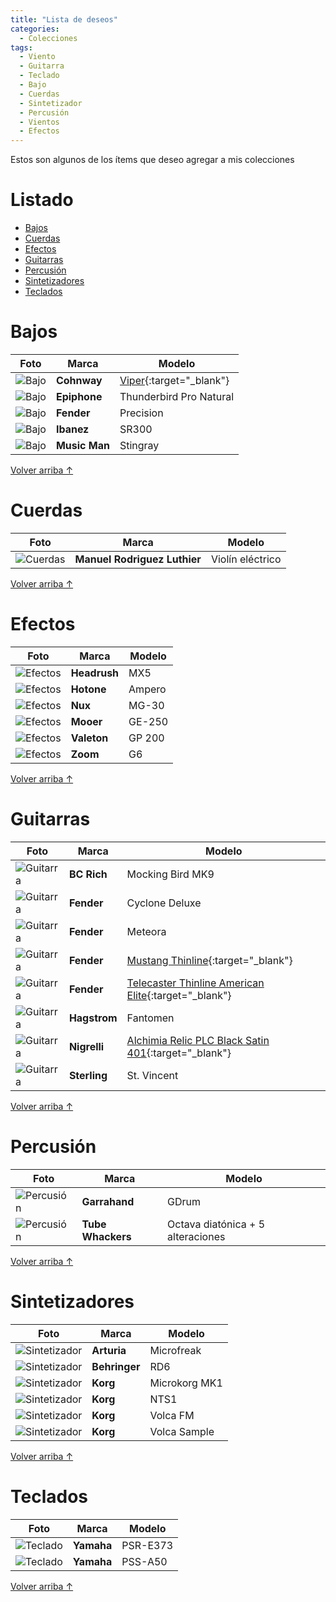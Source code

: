 ```yaml
---
title: "Lista de deseos"
categories:
  - Colecciones
tags:
  - Viento
  - Guitarra
  - Teclado
  - Bajo
  - Cuerdas
  - Sintetizador
  - Percusión
  - Vientos
  - Efectos
---
```


Estos son algunos de los ítems que deseo agregar a mis colecciones

# Listado

- [Bajos](#bajos)
- [Cuerdas](#cuerdas)
- [Efectos](#efectos)
- [Guitarras](#guitarras)
- [Percusión](#percusión)
- [Sintetizadores](#sintetizadores)
- [Teclados](#teclados)

# Bajos

| Foto                                                                | Marca         | Modelo                                                                                                  |
| ------------------------------------------------------------------- | ------------- | ------------------------------------------------------------------------------------------------------- |
| ![Bajo](/assets/images/deseos/cohnway-viper.jpg)                    | **Cohnway**   | [Viper](https://reverb.com/item/47049925-cohnway-viper-jm-fretless-semi-hollow-bass){:target="\_blank"} |
| ![Bajo](/assets/images/deseos/epiphone-thunderbird-pro-natural.jpg) | **Epiphone**  | Thunderbird Pro Natural                                                                                 |
| ![Bajo](/assets/images/deseos/fender-precision.jpg)                 | **Fender**    | Precision                                                                                               |
| ![Bajo](/assets/images/deseos/ibanez-sr300.jpg)                     | **Ibanez**    | SR300                                                                                                   |
| ![Bajo](/assets/images/deseos/musicman-stingray.png)                | **Music Man** | Stingray                                                                                                |

<a href="#listado" class="back-to-top">Volver arriba ↑</a>

# Cuerdas

| Foto                                         | Marca                        | Modelo           |
| -------------------------------------------- | ---------------------------- | ---------------- |
| ![Cuerdas](/assets/images/deseos/violin.png) | **Manuel Rodriguez Luthier** | Violín eléctrico |

<a href="#listado" class="back-to-top">Volver arriba ↑</a>

# Efectos

| Foto                                                | Marca        | Modelo |
| --------------------------------------------------- | ------------ | ------ |
| ![Efectos](/assets/images/deseos/headrush-mx5.jpg)  | **Headrush** | MX5    |
| ![Efectos](/assets/images/deseos/hotone-ampero.jpg) | **Hotone**   | Ampero |
| ![Efectos](/assets/images/deseos/nux-mg-30.jpg)     | **Nux**      | MG-30  |
| ![Efectos](/assets/images/deseos/mooer-ge250.jpg)   | **Mooer**    | GE-250 |
| ![Efectos](/assets/images/deseos/valeton-gp200.jpg) | **Valeton**  | GP 200 |
| ![Efectos](/assets/images/deseos/zoom-g6.jpg)       | **Zoom**     | G6     |

<a href="#listado" class="back-to-top">Volver arriba ↑</a>

# Guitarras

| Foto                                                                           | Marca        | Modelo                                                                                                                                                                      |
| ------------------------------------------------------------------------------ | ------------ | --------------------------------------------------------------------------------------------------------------------------------------------------------------------------- |
| ![Guitarra](/assets/images/deseos/bc-rich-mocking-bird.jpg)                    | **BC Rich**  | Mocking Bird MK9                                                                                                                                                            |
| ![Guitarra](/assets/images/deseos/fender-cyclone-deluxe.jpg)                   | **Fender**   | Cyclone Deluxe                                                                                                                                                              |
| ![Guitarra](/assets/images/deseos/fender-meteora.jpg)                          | **Fender**   | Meteora                                                                                                                                                                     |
| ![Guitarra](/assets/images/deseos/fender-mustang-thinline.png)                 | **Fender**   | [Mustang Thinline](https://www.instagram.com/p/CVwEO_PNv_8/){:target="\_blank"}                                                                                             |
| ![Guitarra](/assets/images/deseos/fender-telecaster-thinline.jpg)              | **Fender**   | [Telecaster Thinline American Elite](https://www.pitbullaudio.com/fender-american-elite-telecaster-thinline-electric-guitar-with-hard-case-natural.html){:target="\_blank"} |
| ![Guitarra](/assets/images/deseos/hagstrom-fantomen.jpg)                       | **Hagstrom** | Fantomen                                                                                                                                                                    |
| ![Guitarra](/assets/images/deseos/nigrelli-Alchimia-Relic-PLC-Black-Satin.jpg) | **Nigrelli** | [Alchimia Relic PLC Black Satin 401](https://www.instagram.com/p/CThu49MHPTO/){:target="\_blank"}                                                                           |
| ![Guitarra](/assets/images/deseos/sterling-st-vincent.jpg)                     | **Sterling** | St. Vincent                                                                                                                                                                 |

<a href="#listado" class="back-to-top">Volver arriba ↑</a>

# Percusión

| Foto                                                  | Marca             | Modelo                            |
| ----------------------------------------------------- | ----------------- | --------------------------------- |
| ![Percusión](/assets/images/deseos/garrahand.jpg)     | **Garrahand**     | GDrum                             |
| ![Percusión](/assets/images/deseos/tube-whackers.jpg) | **Tube Whackers** | Octava diatónica + 5 alteraciones |

<a href="#listado" class="back-to-top">Volver arriba ↑</a>

# Sintetizadores

| Foto                                                          | Marca         | Modelo        |
| ------------------------------------------------------------- | ------------- | ------------- |
| ![Sintetizador](/assets/images/deseos/arturia-microfreak.jpg) | **Arturia**   | Microfreak    |
| ![Sintetizador](/assets/images/deseos/behringer-rd6.jpg)      | **Behringer** | RD6           |
| ![Sintetizador](/assets/images/deseos/korg-microkorg-mk1.jpg) | **Korg**      | Microkorg MK1 |
| ![Sintetizador](/assets/images/deseos/korg-nts1.jpg)          | **Korg**      | NTS1          |
| ![Sintetizador](/assets/images/deseos/korg-volca-fm.jpg)      | **Korg**      | Volca FM      |
| ![Sintetizador](/assets/images/deseos/korg-volca-sample.jpg)  | **Korg**      | Volca Sample  |

<a href="#listado" class="back-to-top">Volver arriba ↑</a>

# Teclados

| Foto                                                  | Marca      | Modelo   |
| ----------------------------------------------------- | ---------- | -------- |
| ![Teclado](/assets/images/deseos/yamaha-psr-e373.jpg) | **Yamaha** | PSR-E373 |
| ![Teclado](/assets/images/deseos/yamaha-pss-a50.jpg)  | **Yamaha** | PSS-A50  |

<a href="#listado" class="back-to-top">Volver arriba ↑</a>
